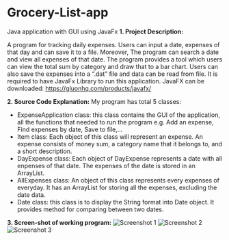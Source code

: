 # Grocery-List-app
Java application with GUI using JavaFx
**1. Project Description:**

A program for tracking daily expenses. Users can input a date, expenses of that day and can save it to a file. Moreover, The program can search a date and view all expenses
of that date.
The program provides a tool which users can view the total sum by category and draw that to a bar chart.
Users can also save the expenses into a “.dat” file and data can be read from file.
It is required to have JavaFx Library to run this application. JavaFX can be downloaded: https://gluonhq.com/products/javafx/

**2. Source Code Explanation:**
My program has total 5 classes:
- ExpenseApplication class: this class contains the GUI of the application, all the functions that
needed to run the program e.g. Add an expense, Find expenses by date, Save to file,...
- Item class: Each object of this class will represent an expense. An expense consists of money sum, a category name that it belongs to, and a short description.
- DayExpense class: Each object of DayExpense represents a date with all enpenses of that date. The expenses of the date is stored in an ArrayList.
- AllExpenses class: An object of this class represents every expenses of everyday. It has an ArrayList for storing all the expenses, excluding the date data.
- Date class: this class is to display the String format into Date object. It provides method for comparing between two dates.

**3. Screen-shot of working program:**
![Screenshot 1](https://khanhhua165.github.io/Grocery-List-app/screenshots/1.png)
![Screenshot 2](https://khanhhua165.github.io/Grocery-List-app/screenshots/8.png)
![Screenshot 3](https://khanhhua165.github.io/Grocery-List-app/screenshots/12.png)
